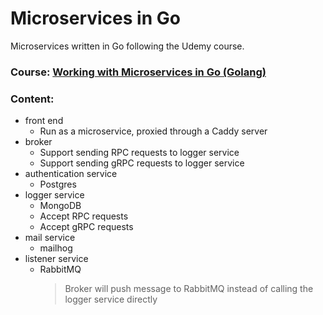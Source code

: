 # Microservices in Go

Microservices written in Go following the Udemy course.

### Course: [Working with Microservices in Go (Golang)](https://www.udemy.com/course/working-with-microservices-in-go/)

### Content:

-   front end
    -   Run as a microservice, proxied through a Caddy server
-   broker
    -   Support sending RPC requests to logger service
    -   Support sending gRPC requests to logger service
-   authentication service
    -   Postgres
-   logger service
    -   MongoDB
    -   Accept RPC requests
    -   Accept gRPC requests
-   mail service
    -   mailhog
-   listener service
    -   RabbitMQ
        > Broker will push message to RabbitMQ instead of calling the logger service directly
